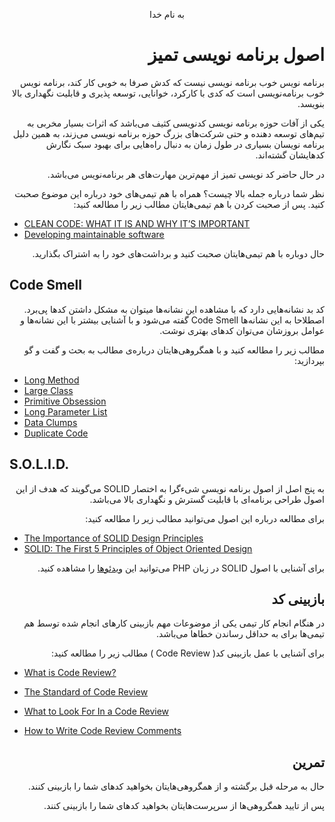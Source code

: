 <div dir="rtl" align="center">

به نام خدا

</div>

<div dir="rtl" align="right">

# اصول برنامه نویسی تمیز

برنامه نویس خوب برنامه نویسی نیست که کدش صرفا به خوبی کار کند، برنامه نویس خوب برنامه‌نویسی است که کدی با کارکرد، خوانایی، توسعه پذیری و قابلیت نگهداری بالا بنویسد.

یکی از آفات حوزه برنامه نویسی کدنویسی کثیف می‌باشد که اثرات بسیار مخربی به تیم‌های توسعه دهنده و حتی شرکت‌های بزرگ حوزه برنامه نویسی می‌زند، به همین دلیل برنامه نویسان بسیاری در طول زمان به دنبال راه‌هایی برای بهبود سبک نگارش کدهایشان گشته‌اند.

در حال حاضر کد نویسی تمیز از مهم‌ترین مهارت‌های هر برنامه‌نویس می‌باشد. 

نظر شما درباره جمله بالا چیست؟ همراه با هم تیمی‌های خود درباره این موضوع صحبت کنید. پس از صحبت کردن با هم تیمی‌هایتان مطالب زیر را مطالعه کنید:

<div dir="ltr" align="left">

* [CLEAN CODE: WHAT IT IS AND WHY IT’S IMPORTANT](https://poatek.com/2017/07/31/clean-code-what-it-is-and-why-its-important/)
* [Developing maintainable software](https://www.software.ac.uk/resources/guides/developing-maintainable-software)

</div>

حال دوباره با هم تیمی‌هایتان صحبت کنید و برداشت‌های خود را به اشتراک بگذارید.

<div dir="ltr" align="left">

## Code Smell

</div>

کد بد نشانه‌هایی دارد که با مشاهده این نشانه‌ها میتوان به مشکل داشتن کدها پی‌برد. اصطلاحا به این نشانه‌ها Code Smell گفته می‌شود و با آشنایی بیشتر با این نشانه‌ها و عوامل بروزشان می‌توان کدهای بهتری نوشت.

مطالب زیر را مطالعه کنید و با همگروهی‌هایتان درباره‌ی مطالب به بحث و گفت و گو بپردازید:

<div dir="ltr" align="left">

* [Long Method](https://refactoring.guru/smells/long-method) 
* [Large Class](https://refactoring.guru/smells/large-class) 
* [Primitive Obsession](https://refactoring.guru/smells/primitive-obsession) 
* [Long Parameter List](https://refactoring.guru/smells/long-parameter-list) 
* [Data Clumps](https://refactoring.guru/smells/data-clumps) 
* [Duplicate Code](https://refactoring.guru/smells/duplicate-code) 

</div>

<div dir="ltr" align="left">

## S.O.L.I.D.

</div>

به پنج اصل از اصول برنامه نویسی شیءگرا به اختصار SOLID می‌گویند که هدف از این اصول طراحی برنامه‌ای با قابلیت گسترش و نگهداری بالا می‌باشد.

برای مطالعه درباره این اصول می‌توانید مطالب زیر را مطالعه کنید:

<div dir="ltr" align="left">

* [The Importance of SOLID Design Principles](https://www.bmc.com/blogs/solid-design-principles/#:~:text=The%20SOLID%20principles%20were%20developed%20to%20combat%20these%20problematic%20design,understand%2C%20maintain%2C%20and%20extend.)
* [SOLID: The First 5 Principles of Object Oriented Design](https://www.digitalocean.com/community/conceptual_articles/s-o-l-i-d-the-first-five-principles-of-object-oriented-design)

</div>

برای آشنایی با اصول SOLID در زبان PHP می‌توانید این [ویدئوها](https://drive.google.com/file/d/1FG5O3cS81wtBzQFZ3ivbdaRDGHaczy0H/view?usp=sharing)
 را مشاهده کنید.
## بازبینی کد

در هنگام انجام کار تیمی یکی از موضوعات مهم بازبینی کارهای انجام شده توسط هم تیمی‌ها برای به حداقل رساندن خطاها می‌باشد.

 برای آشنایی با عمل بازبینی کد( Code Review ) مطالب زیر را مطالعه کنید:

<div dir="ltr" align="left">

* [What is Code Review?](https://smartbear.com/learn/code-review/what-is-code-review/)

* [The Standard of Code Review](https://google.github.io/eng-practices/review/reviewer/standard.html)

* [What to Look For In a Code Review](https://google.github.io/eng-practices/review/reviewer/looking-for.html)

* [How to Write Code Review Comments](https://google.github.io/eng-practices/review/reviewer/comments.html)

</div>

## تمرین

حال به مرحله قبل برگشته و از همگروهی‌هایتان بخواهید کدهای شما را بازبینی کنند.

پس از تایید همگروهی‌ها از سرپرست‌هایتان بخواهید کدهای شما را بازبینی کنند.

</div>